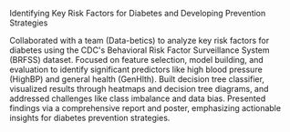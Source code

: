 Identifying Key Risk Factors for Diabetes and Developing Prevention Strategies

Collaborated with a team (Data-betics) to analyze key risk factors for diabetes using the CDC's Behavioral Risk Factor Surveillance System (BRFSS) dataset. Focused on feature selection, model building, and evaluation to identify significant predictors like high blood pressure (HighBP) and general health (GenHlth). Built decision tree classifier, visualized results through heatmaps and decision tree diagrams, and addressed challenges like class imbalance and data bias. Presented findings via a comprehensive report and poster, emphasizing actionable insights for diabetes prevention strategies.
